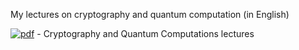 My lectures on cryptography and quantum computation (in English)

[![pdf](https://img.shields.io/badge/qoptics.pdf-orange.svg)](https://nbviewer.org/github/ivanmurashko/quantcomp/blob/main/quantcomp.pdf) - Cryptography and Quantum Computations lectures
